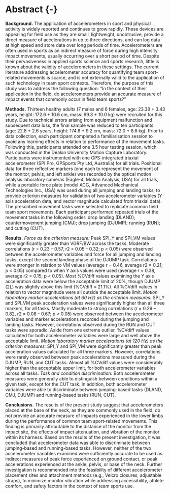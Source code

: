 # Abstract {-}

**Background.** The application of accelerometers in sport and physical activity is widely reported and continues to grow rapidly. These devices are appealing for field use as they are small, lightweight, unobtrusive, provide a direct measure of accelerations in up to three directions, and can log data at high speed and store data over long periods of time. Accelerometers are often used in sports as an indirect measure of force during high intensity impact movements, usually occurring over a short period of time. Despite their pervasiveness in applied sports science and sports research, little is known about the validity of accelerometers in these settings. The current literature addressing accelerometer accuracy for quantifying team sport-related movements is scarce, and is not externally valid to the application of such technology in team sport contexts. Therefore, the purpose of this study was to address the following question: “In the context of their application in the field, do accelerometers provide an accurate measure of impact events that commonly occur in field team sports?”

**Methods.** Thirteen healthy adults (7 males and 6 females, age: 23.38 + 3.43 years, height: 172.6 + 10.6 cm, mass: 69.3 + 10.0 kg) were recruited for this study. Due to technical errors arising from equipment malfunction and subsequent data loss, the final sample was reduced to ten participants (age: 22.8 + 2.6 years, height: 174.8 + 9.2 cm, mass: 72.0 + 8.6 kg). Prior to data collection, each participant completed a familiarisation session to avoid any learning effects in relation to performance of the movement tasks. Following this, participants attended one 3.5 hour testing session, which was conducted in the Deakin University Motion Capture Laboratory. Participants were instrumented with one GPS-integrated triaxial accelerometer (SPI Pro, GPSports Pty Ltd, Australia) for all trials. Positional data for three reflective markers (one each to represent the movement of the monitor, pelvis, and left ankle) was recorded by the optical motion analysis laboratory cameras (Eagle-4, Motion Analysis, USA) for all trials, while a portable force plate (model ACG, Advanced Mechanical Technologies Inc., USA) was used during all jumping and landing tasks, to provide criterion measures for validation of two accelerometer variables (Y axis acceleration data, and vector magnitude calculated from triaxial data). The prescribed movement tasks were selected to replicate common field team sport movements. Each participant performed repeated trials of the movement tasks in the following order: drop landing (DLAND); countermovement jumping (CMJ); drop jumping (DJUMP); running (RUN); and cutting (CUT).

**Results.** _Force as the criterion measure:_ Peak SPI_Y and SPI_VM values were significantly greater than VGRF/BW across the tasks. Moderate correlations (r = 0.23 – 0.57, r2 = 0.05 – 0.32; p < 0.05) were observed between the accelerometer variables and force for all jumping and landing tasks, except the second landing phase of the DJUMP task. Correlations were stronger in relation to VM values (average r = 0.46, average r2 = 0.21; p < 0.05) compared to when Y axis values were used (average r = 0.38, average r2 = 0.15; p < 0.05). Most %CVdiff values examining the Y axis acceleration data were below the acceptable limit of 20%, though DJUMP (2L) was slightly above this limit (%CVdiff = 21.1%). All %CVdiff values in relation to vector magnitude were all outside the acceptable limit. _Motion laboratory marker accelerations (at 60 Hz) as the criterion measures:_ SPI_Y and SPI_VM peak acceleration values were significantly higher than all three markers, for all tasks. Mostly moderate to strong correlations (r = 0.29 – 0.82, r2 = 0.08 – 0.67; p < 0.05) were observed between the accelerometer variables and marker accelerations recorded during the jumping and landing tasks. However, correlations observed during the RUN and CUT tasks were sporadic. Aside from one extreme outlier, %CVdiff values calculated for both accelerometer variables were large and well above the acceptable limit. _Motion laboratory marker accelerations (at 120 Hz) as the criterion measures:_ SPI_Y and SPI_VM were significantly greater than peak acceleration values calculated for all three markers. However, correlations were rarely observed between peak accelerations measured during the DJUMP, RUN, and CUT tasks. Almost all %CVdiff values were considerably higher than the acceptable upper limit, for both accelerometer variables across all tasks. _Task and condition discrimination:_ Both accelerometer measures were generally able to distinguish between conditions within a given task, except for the CUT task. In addition, both accelerometer variables were able to discriminate between jumping-based tasks (DLAND, CMJ, DJUMP) and running-based tasks (RUN, CUT).

**Conclusions.** The results of the present study suggest that accelerometers placed at the base of the neck, as they are commonly used in the field, do not provide an accurate measure of impacts experienced in the lower limbs during the performance of common team sport-related movements. This finding is primarily attributable to the distance of the monitor from the impact site, the effects of impact attenuation, and vibration of the monitor within its harness. Based on the results of the present investigation, it was concluded that accelerometer data was able to discriminate between jumping-based and running-based tasks. However, neither of the two accelerometer variables examined were sufficiently accurate to be used as indirect measures of peak force experienced on ground contact, or peak accelerations experienced at the ankle, pelvis, or base of the neck. Further investigation is recommended into the feasibility of different accelerometer placement sites and attachment methods (e.g., Velcro closures, adjustable straps), to minimize monitor vibration while addressing accessibility, athlete comfort, and safety factors in the context of team sports use.
